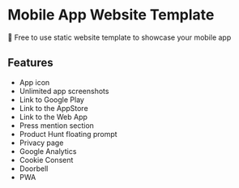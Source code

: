 # Mobile App Website Template
📱 Free to use static website template to showcase your mobile app

## Features
- App icon
- Unlimited app screenshots
- Link to Google Play
- Link to the AppStore
- Link to the Web App
- Press mention section
- Product Hunt floating prompt
- Privacy page
- Google Analytics
- Cookie Consent
- Doorbell
- PWA